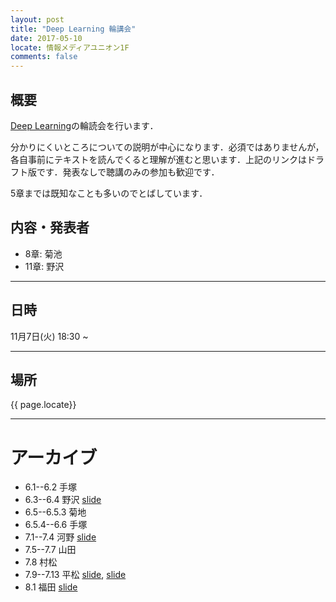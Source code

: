 ```yaml
---
layout: post
title: "Deep Learning 輪講会"
date: 2017-05-10
locate: 情報メディアユニオン1F
comments: false
---
```


## 概要

[Deep Learning](http://www.deeplearningbook.org/)の輪読会を行います．

分かりにくいところについての説明が中心になります．必須ではありませんが，各自事前にテキストを読んでくると理解が進むと思います．上記のリンクはドラフト版です．発表なしで聴講のみの参加も歓迎です．

5章までは既知なことも多いのでとばしています．

## 内容・発表者

- 8章: 菊池
- 11章: 野沢

- - -

## 日時

11月7日(火) 18:30 ~

- - -

## 場所

{{ page.locate}}

- - -

# アーカイブ

- 6.1--6.2 手塚
- 6.3--6.4 野沢 [slide](https://speakerdeck.com/nzw0301/deep-learning-6-dot-3-6-dot-4)
- 6.5--6.5.3 菊地
- 6.5.4--6.6 手塚
- 7.1--7.4  河野 [slide](https://www.slideshare.net/ShinsakuKono/deep-learningbook-chap7)
- 7.5--7.7 山田
- 7.8 村松
- 7.9--7.13 平松 [slide](https://speakerdeck.com/himkt/deep-learninglun-du-7-dot-9-7-dot-13), [slide](https://speakerdeck.com/himkt/deep-learninglun-du-7-dot-14)
- 8.1 福田 [slide](https://speakerdeck.com/e_musu/deep-learning-book-8-dot-1)
